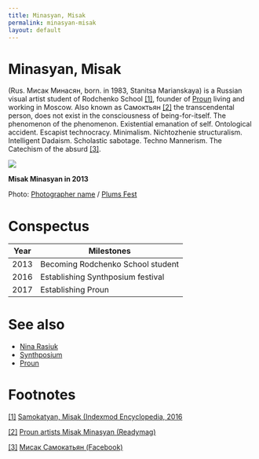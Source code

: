 ```yaml
---
title: Minasyan, Misak
permalink: minasyan-misak
layout: default
---
```


# Minasyan, Misak

(Rus. Мисак Минасян, born. in 1983, Stanitsa Marianskaya) is a Russian visual artist student of Rodchenko School <span id="a1">[\[1\]](#f1)</span>, founder of [Proun](proun-movement) living and working in Moscow. Also known as Самоктьян <span id="a2">[\[2\]](#f2)</span> the transcendental person, does not exist in the consciousness of being-for-itself. The phenomenon of the phenomenon. Existential emanation of self. Ontological accident. Escapist technocracy. Minimalism. Nichtozhenie structuralism. Intelligent Dadaism. Scholastic sabotage. Techno Mannerism. The Catechism of the absurd <span id="a3">[\[3\]](#f3)</span>.

![](http://plumsfest.ru/img/artists/2013/misak.jpg)

**Misak Minasyan in 2013**

Photo: [Photographer name](http://example.net/) / [Plums Fest](http://plumsfest.ru/samokatyan/)

# Conspectus

|Year|Milestones|
|----|---------|
|2013|Becoming Rodchenko School student|
|2016|Establishing Synthposium festival|
|2017|Establishing Proun|

# See also

- [Nina Rasiuk](rasiuk-nina)
- [Synthposium](synthposium-festival)
- [Proun](proun-movement)

# Footnotes

[[1]](#a1) <span id="f1"></span> [Samokatyan, Misak (Indexmod Encyclopedia, 2016](https://sites.google.com/site/indexmodencyclopedia/samokatyan-misak)

[[2]](#a2) <span id="f2"></span> [Proun artists Misak Minasyan (Readymag)](https://readymag.com/proun/misak/)

[[3]](#a3) <span id="f3"></span> [Мисак Самокатьян (Facebook)](https://www.facebook.com/misak.samokatyan)
